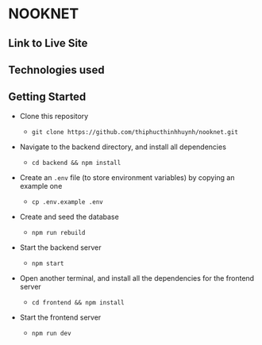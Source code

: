 # NOOKNET

## Link to Live Site

## Technologies used

## Getting Started

* Clone this repository
  * `git clone https://github.com/thiphucthinhhuynh/nooknet.git`

* Navigate to the backend directory, and install all dependencies
  * `cd backend && npm install`

* Create an `.env` file (to store environment variables) by copying an example one
  * `cp .env.example .env`

* Create and seed the database
  * `npm run rebuild`

* Start the backend server
  * `npm start`

* Open another terminal, and install all the dependencies for the frontend server
  * `cd frontend && npm install`

* Start the frontend server
  * `npm run dev`
